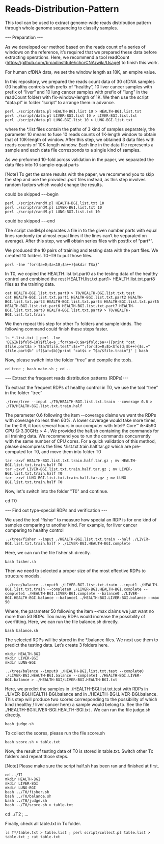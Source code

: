 # Reads-Distribution-Pattern

This tool can be used to extract genome-wide reads distribution pattern through whole genome sequencing to classify samples.

--- Preparation ---

As we developed our method based on the reads count of a series of windows on the reference, it’s required that we prepared these data before extracting operations. Here, we recommend a tool readCount (https://github.com/broadinstitute/ichorCNA/wiki/Usage) to finish this work.

For human cfDNA data, we set the window length as 10K, an empire value.

In this repository, we prepared the reads count data of 30 cfDNA samples (10 healthy controls with prefix of “healthy”, 10 liver cancer samples with prefix of “liver” and 10 lung cancer samples with prefix of “lung” in the readCount folder) with fix-window-length of 1K. We then use the script “data.pl” in folder “script” to arrange them in advance.
```
perl ./script/data.pl HEALTH-BGI.list 10 > HEALTH-BGI.list.txt
perl ./script/data.pl LIVER-BGI.list 10 > LIVER-BGI.list.txt
perl ./script/data.pl LUNG-BGI.list 10 > LUNG-BGI.list.txt
```
where the *.list files contain the paths of 3 kind of samples separately, the parameter 10 means to fuse 10 reads counts of 1K-length window to obtain that of 10K-length of window. After this step, we obtained 3 data files with reads counts of 10K-length window. Each line in the data file represents a sample and each data file corresponds to a single kind of samples.

As we preformed 10-fold across validation in the paper, we separated the data files into 10 sample-equal parts

[Note] To get the same results with the paper, we recommend you to skip the step and use the provided *.part* files instead, as this step involves random factors which would change the results.

could be skipped ---begin 
```
perl ./script/randM.pl HEALTH-BGI.list.txt 10
perl ./script/randM.pl LIVER-BGI.list.txt 10
perl ./script/randM.pl LUNG-BGI.list.txt 10
```
could be skipped ---end

The script randM.pl separates a file in to the given number parts with equal lines randomly (or almost equal lines if the lines can’t be separated on average). After this step, we will obtain series files with postfix of “part*”.

We produced the 10 pairs of training and testing data with the part files. We created 10 folders T0~T9 to put those files.
```
perl -lne ‘for($a=0;$a<10;$a++){mkdir T$a}’
```
In T0, we copied the HEALTH.list.txt.part0 as the testing data of the healthy control and combined the rest HEALTH.list.txt.part1~ HEALTH.list.txt.part8 files as the training data.
```
cat HEALTH-BGI.list.txt.part0 > T0/HEALTH-BGI.list.txt.test
cat HEALTH-BGI.list.txt.part1 HEALTH-BGI.list.txt.part2 HEALTH-BGI.list.txt.part3 HEALTH-BGI.list.txt.part4 HEALTH-BGI.list.txt.part5 HEALTH-BGI.list.txt.part6 HEALTH-BGI.list.txt.part7 HEALTH-BGI.list.txt.part8 HEALTH-BGI.list.txt.part9 > T0/HEALTH-BGI.list.txt.train
```
We then repeat this step for other Tx folders and sample kinds. The following command could finish these steps faster.
```
ls *.list.txt | perl -lne 'BEGIN{$fold=10}$file=$_;for($a=0;$a<$fold;$a++){print "cat $file.part$a > T$a/$file.test";$s="";for($b=0;$b<$fold;$b++){$s.=" $file.part$b" if($a!=$b)}print "cat$s > T$a/$file.train"}' | bash
```
Now, please switch into the folder “tree” and compile the tools.
```
cd tree ; bash make.sh ; cd ..
```
--- Extract the frequent reads distribution patterns (RDPs)---

To extract the frequent RDPs of healthy control in T0, we use the tool “tree” in the folder “tree”
```
./tree/tree --input ./T0/HEALTH-BGI.list.txt.train --coverage 0.6 > ./T0/HEALTH-BGI.list.txt.train.half
```
The parameter 0.6 following the item --coverage claims we want the RDPs with coverage no less then 60%. A lower coverage would take more times, for the 0.6, it took several hours in our computer with Intel® Core™ i5-4590 CPU @ 3.30GHz × 4 . We provided the half.sh containing the commands for all training data. We recommend you to run the commands concurrently with the same number of CPU cores. For a quick validation of this method, please decompress the files *.list.txt.train.half.tar.gz which are pre-computed for T0, and move them into folder T0
```
tar -zxvf HEALTH-BGI.list.txt.train.half.tar.gz ; mv HEALTH-BGI.list.txt.train.half T0
tar -zxvf LIVER-BGI.list.txt.train.half.tar.gz ; mv LIVER-BGI.list.txt.train.half T0
tar -zxvf LUNG-BGI.list.txt.train.half.tar.gz ; mv LUNG-BGI.list.txt.train.half T0
```
Now, let's switch into the folder "T0" and continue.

cd T0

--- Find out type-special RDPs and verification ---

We used the tool “fisher” to measure how special an RDP is for one kind of samples comparing to another kind. For example, for liver cancer comparing to healthy control
```
../tree/fisher --input ./HEALTH-BGI.list.txt.train --half ./LIVER-BGI.list.txt.train.half > ./LIVER-BGI.HEALTH-BGI.complete
```
Here, we can run the file fisher.sh directly.
```
bash fisher.sh
```
Then we need to selected a proper size of the most effective RDPs to structure models.
```
../tree/balance --input0 ./LIVER-BGI.list.txt.train --input1 ./HEALTH-BGI.list.txt.train --complete0 ./LIVER-BGI.HEALTH-BGI.complete --complete1 ./HEALTH-BGI.LIVER-BGI.complete --balance0 ./LIVER-BGI.HEALTH-BGI.balance --balance1 ./HEALTH-BGI.LIVER-BGI.balance --max 50
```
Where, the parameter 50 following the item --max claims we just want no more than 50 RDPs. Too many RDPs would increase the possibility of overfitting. Here, we can run the file balance.sh directly.
```
bash balance.sh
```
The selected RDPs will be stored in the *.balance files. We next use them to predict the testing data. Let’s create 3 folders here.
```
mkdir HEALTH-BGI
mkdir LIVER-BGI
mkdir LUNG-BGI
```
```
../tree/balance --input0 ./HEALTH-BGI.list.txt.test --complete0 ./LIVER-BGI.HEALTH-BGI.balance --complete1 ./HEALTH-BGI.LIVER-BGI.balance > ./HEALTH-BGI/LIVER-BGI.HEALTH-BGI.txt
```
Here, we predict the samples in ./HEALTH-BGI.list.txt.test with RDPs in ./LIVER-BGI.HEALTH-BGI.balance and in ./HEALTH-BGI.LIVER-BGI.balance. This step will produce two scores corresponding to the possibility of which kind (healthy / liver cancer here) a sample would belong to. See the file ./HEALTH-BGI/LIVER-BGI.HEALTH-BGI.txt . We can run the file judge.sh directly.
```
bash judge.sh
```
To collect the scores, please run the file score.sh
```
bash score.sh > table.txt
```
Now, the result of testing data of T0 is stored in table.txt. Switch other Tx folders and repeat those steps.

[Note] Please make sure the script half.sh has been ran and finished at first.
```
cd ../T1
mkdir HEALTH-BGI
mkdir LIVER-BGI
mkdir LUNG-BGI
bash ../T0/fisher.sh
bash ../T0/balance.sh
bash ../T0/judge.sh
bash ../T0/score.sh > table.txt
```
cd ../T2 ; …

Finally, check all table.txt in Tx folder.
```
ls T*/table.txt > table.list ; perl script/collect.pl table.list > table.txt ; cat table.txt
```
